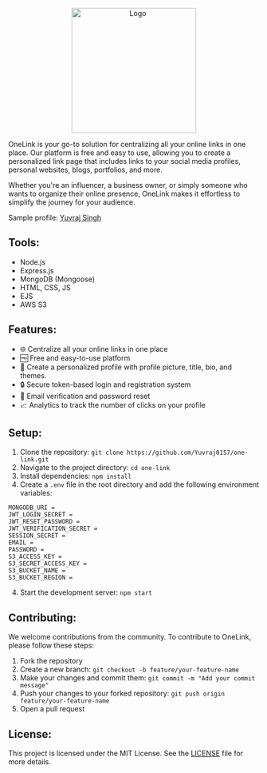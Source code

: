 <p align="center"><img src="https://onelinkprofile.s3.ap-south-1.amazonaws.com/image-removebg-preview.png" alt="Logo" width="250px" height="250px""></p>


<a href="https://onelink-ej3n.onrender.com/" style="text-decoration:none;font-size=20px;">OneLink </a> is your go-to solution for centralizing all your online links in one place. Our platform is free and easy to use, allowing you to create a personalized link page that includes links to your social media profiles, personal websites, blogs, portfolios, and more.

Whether you're an influencer, a business owner, or simply someone who wants to organize their online presence, OneLink makes it effortless to simplify the journey for your audience.

Sample profile: [Yuvraj Singh](https://onelink-ej3n.onrender.com/profile/yuvraj0157)

## Tools:
- Node.js
- Express.js
- MongoDB (Mongoose)
- HTML, CSS, JS
- EJS
- AWS S3


## Features:
- 🌐 Centralize all your online links in one place
- 🆓 Free and easy-to-use platform
- 🔗 Create a personalized profile with profile picture, title, bio, and themes.
- 🔒 Secure token-based login and registration system
- 📧 Email verification and password reset
- 📈 Analytics to track the number of clicks on your profile


## Setup:
1. Clone the repository: `git clone https://github.com/Yuvraj0157/one-link.git`
2. Navigate to the project directory: `cd one-link`
3. Install dependencies: `npm install`
5. Create a `.env` file in the root directory and add the following environment variables:
```
MONGODB_URI = 
JWT_LOGIN_SECRET = 
JWT_RESET_PASSWORD = 
JWT_VERIFICATION_SECRET =
SESSION_SECRET = 
EMAIL = 
PASSWORD = 
S3_ACCESS_KEY = 
S3_SECRET_ACCESS_KEY = 
S3_BUCKET_NAME = 
S3_BUCKET_REGION =
```

4. Start the development server: `npm start`


## Contributing:
We welcome contributions from the community. To contribute to OneLink, please follow these steps:
1. Fork the repository
2. Create a new branch: `git checkout -b feature/your-feature-name`
3. Make your changes and commit them: `git commit -m "Add your commit message"`
4. Push your changes to your forked repository: `git push origin feature/your-feature-name`
5. Open a pull request

## License:
This project is licensed under the MIT License. See the [LICENSE](./LICENSE) file for more details.
